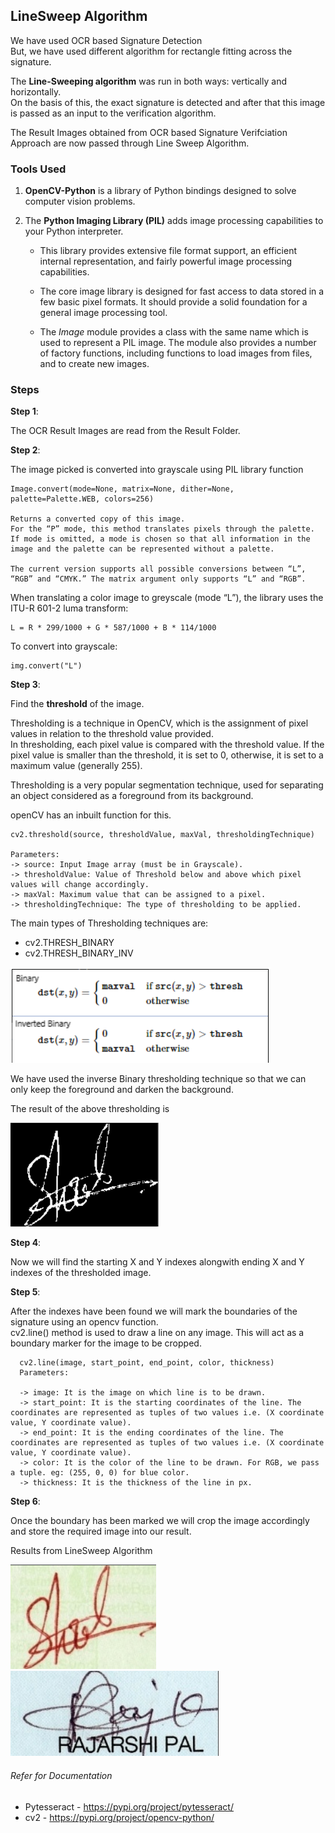 ## LineSweep Algorithm

We have used OCR based Signature Detection <br>
But, we have used different algorithm for rectangle fitting across the signature. 

The **Line-Sweeping algorithm** was run in both ways: vertically and horizontally.<br> 
On the basis of this, the exact signature is detected and after that this image is passed as an input to the verification algorithm.

The Result Images obtained from OCR based Signature Verifciation Approach are now passed through Line Sweep Algorithm. <br>


### Tools Used

1. **OpenCV-Python** is a library of Python bindings designed to solve computer vision problems.


2. The **Python Imaging Library (PIL)** adds image processing capabilities to your Python interpreter.

    * This library provides extensive file format support, an efficient internal representation, and fairly powerful image processing capabilities.

    * The core image library is designed for fast access to data stored in a few basic pixel formats. It should provide a solid foundation for a general image processing tool.
    
    * The *Image* module provides a class with the same name which is used to represent a PIL image. The module also provides a number of factory functions, including functions to load images from files, and to create new images.

### Steps
**Step 1**: 

The OCR Result Images are read from the Result Folder.

**Step 2**: 

The image picked is converted into grayscale using PIL library function
     
    Image.convert(mode=None, matrix=None, dither=None, palette=Palette.WEB, colors=256)

    Returns a converted copy of this image.
    For the “P” mode, this method translates pixels through the palette. 
    If mode is omitted, a mode is chosen so that all information in the image and the palette can be represented without a palette.

    The current version supports all possible conversions between “L”, “RGB” and “CMYK.” The matrix argument only supports “L” and “RGB”.

When translating a color image to greyscale (mode “L”), the library uses the ITU-R 601-2 luma transform:
    
    L = R * 299/1000 + G * 587/1000 + B * 114/1000

To convert into grayscale:
    
    img.convert("L")

**Step 3**: 

Find the **threshold** of the image.

Thresholding is a technique in OpenCV, which is the assignment of pixel values in relation to the threshold value provided.<br>
In thresholding, each pixel value is compared with the threshold value. If the pixel value is smaller than the threshold, it is set to 0, otherwise, it is set to a maximum value (generally 255).

Thresholding is a very popular segmentation technique, used for separating an object considered as a foreground from its background.
    
openCV has an inbuilt function for this.

    cv2.threshold(source, thresholdValue, maxVal, thresholdingTechnique) 
    
    Parameters: 
    -> source: Input Image array (must be in Grayscale). 
    -> thresholdValue: Value of Threshold below and above which pixel values will change accordingly. 
    -> maxVal: Maximum value that can be assigned to a pixel. 
    -> thresholdingTechnique: The type of thresholding to be applied. 

The main types of Thresholding techniques are:
* cv2.THRESH_BINARY
* cv2.THRESH_BINARY_INV

![thresholding.png](../../../images/thresholding.png)

We have used the inverse Binary thresholding technique so that we can only keep the foreground and darken the background.

The result of the above thresholding is 

![threshold_result.png](../../../images/threshold_result.png)

**Step 4**: 

Now we will find the starting X and Y indexes alongwith ending X and Y indexes of the thresholded image.<br>

**Step 5**: 

After the indexes have been found we will mark the boundaries of the signature using an opencv function.<br>
cv2.line() method is used to draw a line on any image.
This will act as a boundary marker for the image to be cropped.

      cv2.line(image, start_point, end_point, color, thickness) 
      Parameters: 
      
      -> image: It is the image on which line is to be drawn.
      -> start_point: It is the starting coordinates of the line. The coordinates are represented as tuples of two values i.e. (X coordinate value, Y coordinate value). 
      -> end_point: It is the ending coordinates of the line. The coordinates are represented as tuples of two values i.e. (X coordinate value, Y coordinate value). 
      -> color: It is the color of the line to be drawn. For RGB, we pass a tuple. eg: (255, 0, 0) for blue color.
      -> thickness: It is the thickness of the line in px. 
   

**Step 6**:

Once the boundary has been marked we will crop the image accordingly and store the required image into our result.

Results from LineSweep Algorithm

![LineSweep_result_Image1.png](../../../images/LineSweep_result_Image1.png)
![LineSweep_result_Image2.png](../../../images/LineSweep_result_Image2.png)


###### Refer for Documentation 
* Pytesseract - https://pypi.org/project/pytesseract/
* cv2 - https://pypi.org/project/opencv-python/
